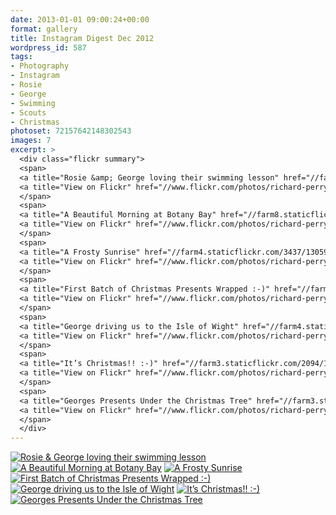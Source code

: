 ```yaml
---
date: 2013-01-01 09:00:24+00:00
format: gallery
title: Instagram Digest Dec 2012
wordpress_id: 587
tags:
- Photography
- Instagram
- Rosie
- George
- Swimming
- Scouts
- Christmas
photoset: 72157642148302543
images: 7
excerpt: >
  <div class="flickr summary">
  <span>
  <a title="Rosie &amp; George loving their swimming lesson" href="//farm8.staticflickr.com/7440/13058898485_40ca80921e_b.jpg" class="image cboxElement" rel="gallery3"><img src="//farm8.staticflickr.com/7440/13058898485_40ca80921e_q.jpg" alt="Rosie &amp; George loving their swimming lesson"></a>
  <a title="View on Flickr" href="//www.flickr.com/photos/richard-perry/13058898485/" class="flickrlink"> </a>
  </span>
  <span>
  <a title="A Beautiful Morning at Botany Bay" href="//farm8.staticflickr.com/7389/13058896385_55e930d004_b.jpg" class="image cboxElement" rel="gallery3"><img src="//farm8.staticflickr.com/7389/13058896385_55e930d004_q.jpg" alt="A Beautiful Morning at Botany Bay"></a>
  <a title="View on Flickr" href="//www.flickr.com/photos/richard-perry/13058896385/" class="flickrlink"> </a>
  </span>
  <span>
  <a title="A Frosty Sunrise" href="//farm4.staticflickr.com/3437/13059206134_0d8c6a78db_b.jpg" class="image cboxElement" rel="gallery3"><img src="//farm4.staticflickr.com/3437/13059206134_0d8c6a78db_q.jpg" alt="A Frosty Sunrise"></a>
  <a title="View on Flickr" href="//www.flickr.com/photos/richard-perry/13059206134/" class="flickrlink"> </a>
  </span>
  <span>
  <a title="First Batch of Christmas Presents Wrapped :-)" href="//farm8.staticflickr.com/7393/13059200204_6f206697d2_b.jpg" class="image cboxElement" rel="gallery3"><img src="//farm8.staticflickr.com/7393/13059200204_6f206697d2_q.jpg" alt="First Batch of Christmas Presents Wrapped :-)"></a>
  <a title="View on Flickr" href="//www.flickr.com/photos/richard-perry/13059200204/" class="flickrlink"> </a>
  </span>
  <span>
  <a title="George driving us to the Isle of Wight" href="//farm4.staticflickr.com/3093/13059196324_bc149ee8b5_b.jpg" class="image cboxElement" rel="gallery3"><img src="//farm4.staticflickr.com/3093/13059196324_bc149ee8b5_q.jpg" alt="George driving us to the Isle of Wight"></a>
  <a title="View on Flickr" href="//www.flickr.com/photos/richard-perry/13059196324/" class="flickrlink"> </a>
  </span>
  <span>
  <a title="It’s Christmas!! :-)" href="//farm3.staticflickr.com/2094/13059193444_35b4a80052_b.jpg" class="image cboxElement" rel="gallery3"><img src="//farm3.staticflickr.com/2094/13059193444_35b4a80052_q.jpg" alt="It’s Christmas!! :-)"></a>
  <a title="View on Flickr" href="//www.flickr.com/photos/richard-perry/13059193444/" class="flickrlink"> </a>
  </span>
  <span>
  <a title="Georges Presents Under the Christmas Tree" href="//farm3.staticflickr.com/2171/13059188594_0f7a478f60_b.jpg" class="image cboxElement" rel="gallery3"><img src="//farm3.staticflickr.com/2171/13059188594_0f7a478f60_q.jpg" alt="Georges Presents Under the Christmas Tree"></a>
  <a title="View on Flickr" href="//www.flickr.com/photos/richard-perry/13059188594/" class="flickrlink"> </a>
  </span>
  </div>
---
```


<div class="flickr gallery">
<span>
<a title="Rosie &amp; George loving their swimming lesson" href="https://live.staticflickr.com/7440/13058898485_40ca80921e_b.jpg" class="image"><img src="https://live.staticflickr.com/7440/13058898485_40ca80921e_q.jpg" alt="Rosie &amp; George loving their swimming lesson" /></a>
<a title="View on Flickr" href="https://www.flickr.com/photos/richard-perry/13058898485/" class="flickrlink"> </a>
</span>
<span>
<a title="A Beautiful Morning at Botany Bay" href="https://live.staticflickr.com/7389/13058896385_55e930d004_b.jpg" class="image"><img src="https://live.staticflickr.com/7389/13058896385_55e930d004_q.jpg" alt="A Beautiful Morning at Botany Bay" /></a>
<a title="View on Flickr" href="https://www.flickr.com/photos/richard-perry/13058896385/" class="flickrlink"> </a>
</span>
<span>
<a title="A Frosty Sunrise" href="https://live.staticflickr.com/3437/13059206134_0d8c6a78db_b.jpg" class="image"><img src="https://live.staticflickr.com/3437/13059206134_0d8c6a78db_q.jpg" alt="A Frosty Sunrise" /></a>
<a title="View on Flickr" href="https://www.flickr.com/photos/richard-perry/13059206134/" class="flickrlink"> </a>
</span>
<span>
<a title="First Batch of Christmas Presents Wrapped :-)" href="https://live.staticflickr.com/7393/13059200204_6f206697d2_b.jpg" class="image"><img src="https://live.staticflickr.com/7393/13059200204_6f206697d2_q.jpg" alt="First Batch of Christmas Presents Wrapped :-)" /></a>
<a title="View on Flickr" href="https://www.flickr.com/photos/richard-perry/13059200204/" class="flickrlink"> </a>
</span>
<span>
<a title="George driving us to the Isle of Wight" href="https://live.staticflickr.com/3093/13059196324_bc149ee8b5_b.jpg" class="image"><img src="https://live.staticflickr.com/3093/13059196324_bc149ee8b5_q.jpg" alt="George driving us to the Isle of Wight" /></a>
<a title="View on Flickr" href="https://www.flickr.com/photos/richard-perry/13059196324/" class="flickrlink"> </a>
</span>
<span>
<a title="It’s Christmas!! :-)" href="https://live.staticflickr.com/2094/13059193444_35b4a80052_b.jpg" class="image"><img src="https://live.staticflickr.com/2094/13059193444_35b4a80052_q.jpg" alt="It’s Christmas!! :-)" /></a>
<a title="View on Flickr" href="https://www.flickr.com/photos/richard-perry/13059193444/" class="flickrlink"> </a>
</span>
<span>
<a title="Georges Presents Under the Christmas Tree" href="https://live.staticflickr.com/2171/13059188594_0f7a478f60_b.jpg" class="image"><img src="https://live.staticflickr.com/2171/13059188594_0f7a478f60_q.jpg" alt="Georges Presents Under the Christmas Tree" /></a>
<a title="View on Flickr" href="https://www.flickr.com/photos/richard-perry/13059188594/" class="flickrlink"> </a>
</span>
</div>